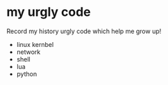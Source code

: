 my urgly code
====
Record my history urgly code which help me grow up!


* linux kernbel
* network
* shell
* lua
* python

